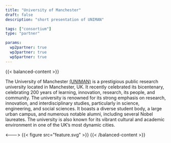 ```yaml
---
title: "University of Manchester"
draft: false
description: "short presentation of UNIMAN"

tags: ["consortium"]
type: "partner" 

params:
  wp2partner: true
  wp3partner: true
  wp5partner: true
---
```

{{< balanced-content >}}

The University of Manchester [(UNIMAN)](https://www.manchester.ac.uk) is a prestigious public research university located in Manchester, UK. It recently celebrated its bicentenary, celebrating 200 years of learning, innovation, research, its people, and community.  The university is renowned for its strong emphasis on research, innovation, and interdisciplinary studies, particularly in science, engineering, and social sciences. It boasts a diverse student body, a large urban campus, and numerous notable alumni, including several Nobel laureates. The university is also known for its vibrant cultural and academic environment in one of the UK’s most dynamic cities.

<--->
{{< figure src="feature.svg" >}}
{{< /balanced-content >}}